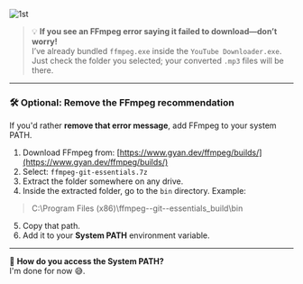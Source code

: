 
![1st](https://github.com/user-attachments/assets/69a32d33-8444-4da9-a890-4f385161d328)


> 💡 **If you see an FFmpeg error saying it failed to download—don’t worry!**  
> I’ve already bundled `ffmpeg.exe` inside the `YouTube Downloader.exe`.  
> Just check the folder you selected; your converted `.mp3` files will be there.

---

### 🛠️ Optional: Remove the FFmpeg recommendation 

If you'd rather **remove that error message**, add FFmpeg to your system PATH.

1. Download FFmpeg from: [https://www.gyan.dev/ffmpeg/builds/](https://www.gyan.dev/ffmpeg/builds/)  
2. Select: `ffmpeg-git-essentials.7z`  
3. Extract the folder somewhere on any drive.
4. Inside the extracted folder, go to the `bin` directory. Example: 
 
>C:\Program Files (x86)\ffmpeg-<date>-git-<version>-essentials_build\bin

5. Copy that path.
6. Add it to your **System PATH** environment variable.

---

🤔 **How do you access the System PATH?**  
I'm done for now 😅.
